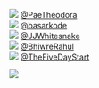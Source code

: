 
 ![](http://pbs.twimg.com/profile_images/1368675730083753989/2GrqwtR2_normal.jpg) [@PaeTheodora](https://twitter.com/PaeTheodora)<br>![](http://abs.twimg.com/sticky/default_profile_images/default_profile_normal.png) [@basarkode](https://twitter.com/basarkode)<br>![](http://pbs.twimg.com/profile_images/1168608069678292992/TFMtFsC5_normal.jpg) [@JJWhitesnake](https://twitter.com/JJWhitesnake)<br>![](http://pbs.twimg.com/profile_images/1355114005442953223/XhbsMf7V_normal.jpg) [@BhiwreRahul](https://twitter.com/BhiwreRahul)<br>![](http://pbs.twimg.com/profile_images/1053907263692238848/wAm8FBcB_normal.jpg) [@TheFiveDayStart](https://twitter.com/TheFiveDayStart)<br> 

![](https://visitor-badge.laobi.icu/badge?page_id=ponder)
